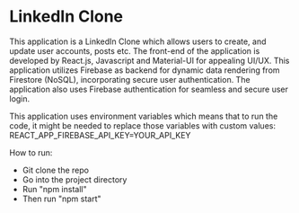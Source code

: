 # LinkedIn Clone
This application is a LinkedIn Clone which allows users to create, and update user accounts, posts etc. 
The front-end of the application is developed by React.js, Javascript and Material-UI for appealing UI/UX. This application utilizes Firebase as backend for dynamic data rendering from Firestore (NoSQL), incorporating secure user authentication. The application also uses Firebase authentication for seamless and secure user login.

This application uses environment variables which means that to run the code, it might be needed to replace those variables with custom values:
REACT_APP_FIREBASE_API_KEY=YOUR_API_KEY


How to run:
- Git clone the repo
- Go into the project directory
- Run "npm install"
- Then run "npm start"
